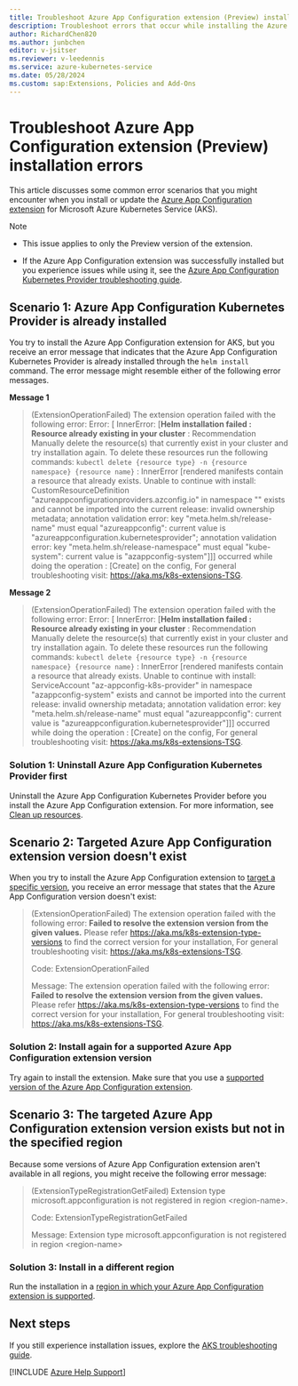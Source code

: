 ```yaml
---
title: Troubleshoot Azure App Configuration extension (Preview) installation errors 
description: Troubleshoot errors that occur while installing the Azure App Configuration extension (Preview) for Azure Kubernetes Service (AKS).
author: RichardChen820
ms.author: junbchen
editor: v-jsitser
ms.reviewer: v-leedennis
ms.service: azure-kubernetes-service
ms.date: 05/28/2024
ms.custom: sap:Extensions, Policies and Add-Ons
---
```

# Troubleshoot Azure App Configuration extension (Preview) installation errors

This article discusses some common error scenarios that you might encounter when you install or update the [Azure App Configuration extension](/azure/aks/azure-app-configuration) for Microsoft Azure Kubernetes Service (AKS).

> [!NOTE]
>
> - This issue applies to only the Preview version of the extension.
>
> - If the Azure App Configuration extension was successfully installed but you experience issues while using it, see the [Azure App Configuration Kubernetes Provider troubleshooting guide](/azure/azure-app-configuration/quickstart-azure-kubernetes-service#troubleshooting).

## Scenario 1: Azure App Configuration Kubernetes Provider is already installed

You try to install the Azure App Configuration extension for AKS, but you receive an error message that indicates that the Azure App Configuration Kubernetes Provider is already installed through the `helm install` command. The error message might resemble either of the following error messages.

**Message 1**

> (ExtensionOperationFailed) The extension operation failed with the following error:  Error: [ InnerError: [**Helm installation failed : Resource already existing in your cluster** : Recommendation Manually delete the resource(s) that currently exist in your cluster and try installation again. To delete these resources run the following commands: `kubectl delete {resource type} -n {resource namespace} {resource name}` : InnerError [rendered manifests contain a resource that already exists. Unable to continue with install: CustomResourceDefinition "azureappconfigurationproviders.azconfig.io" in namespace "" exists and cannot be imported into the current release: invalid ownership metadata; annotation validation error: key "meta.helm.sh/release-name" must equal "azureappconfig": current value is "azureappconfiguration.kubernetesprovider"; annotation validation error: key "meta.helm.sh/release-namespace" must equal "kube-system": current value is "azappconfig-system"]]] occurred while doing the operation : [Create] on the config, For general troubleshooting visit: https://aka.ms/k8s-extensions-TSG.

**Message 2**

> (ExtensionOperationFailed) The extension operation failed with the following error:  Error: [ InnerError: [**Helm installation failed : Resource already existing in your cluster** : Recommendation Manually delete the resource(s) that currently exist in your cluster and try installation again. To delete these resources run the following commands: `kubectl delete {resource type} -n {resource namespace} {resource name}` : InnerError [rendered manifests contain a resource that already exists. Unable to continue with install: ServiceAccount "az-appconfig-k8s-provider" in namespace "azappconfig-system" exists and cannot be imported into the current release: invalid ownership metadata; annotation validation error: key "meta.helm.sh/release-name" must equal "azureappconfig": current value is "azureappconfiguration.kubernetesprovider"]]] occurred while doing the operation : [Create] on the config, For general troubleshooting visit: https://aka.ms/k8s-extensions-TSG.

### Solution 1: Uninstall Azure App Configuration Kubernetes Provider first

Uninstall the Azure App Configuration Kubernetes Provider before you install the Azure App Configuration extension. For more information, see [Clean up resources](/azure/azure-app-configuration/quickstart-azure-kubernetes-service#clean-up-resources).

## Scenario 2: Targeted Azure App Configuration extension version doesn't exist

When you try to install the Azure App Configuration extension to [target a specific version](/azure/aks/azure-app-configuration#targeting-a-specific-version), you receive an error message that states that the Azure App Configuration version doesn't exist:

> (ExtensionOperationFailed) The extension operation failed with the following error:  **Failed to resolve the extension version from the given values.** Please refer https://aka.ms/k8s-extension-type-versions to find the correct version for your installation, For general troubleshooting visit: https://aka.ms/k8s-extensions-TSG.
>
> Code: ExtensionOperationFailed
>
> Message: The extension operation failed with the following error:  **Failed to resolve the extension version from the given values.** Please refer https://aka.ms/k8s-extension-type-versions to find the correct version for your installation, For general troubleshooting visit: https://aka.ms/k8s-extensions-TSG.

### Solution 2: Install again for a supported Azure App Configuration extension version

Try again to install the extension. Make sure that you use a [supported version of the Azure App Configuration extension](/azure/aks/azure-app-configuration#extension-versions).

## Scenario 3: The targeted Azure App Configuration extension version exists but not in the specified region

Because some versions of Azure App Configuration extension aren't available in all regions, you might receive the following error message:

> (ExtensionTypeRegistrationGetFailed) Extension type microsoft.appconfiguration is not registered in region \<region-name>.
>
> Code: ExtensionTypeRegistrationGetFailed
>
> Message: Extension type microsoft.appconfiguration is not registered in region \<region-name>

### Solution 3: Install in a different region

Run the installation in a [region in which your Azure App Configuration extension is supported](/azure/aks/azure-app-configuration#regions).

## Next steps

If you still experience installation issues, explore the [AKS troubleshooting guide](/azure/aks/troubleshooting).

[!INCLUDE [Azure Help Support](../../../includes/azure-help-support.md)]

